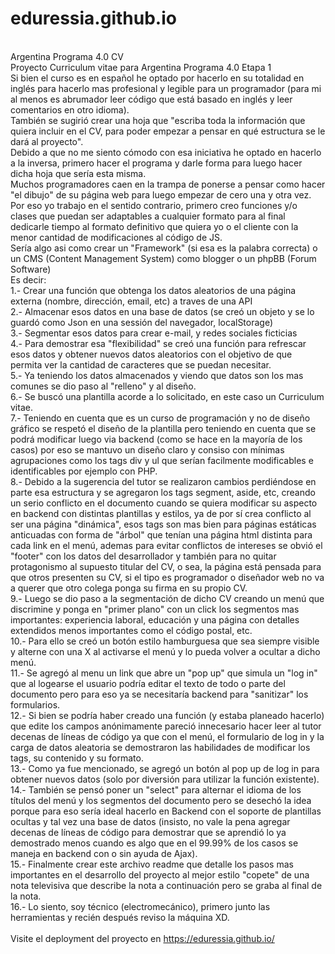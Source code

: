 # eduressia.github.io
<br />
Argentina Programa 4.0 CV<br />
Proyecto Curriculum vitae para Argentina Programa 4.0 Etapa 1<br />
Si bien el curso es en español he optado por hacerlo en su totalidad en inglés para hacerlo mas profesional y legible para un programador (para mi al menos es abrumador leer código que está basado en inglés y leer comentarios en otro idioma).<br />
También se sugirió crear una hoja que "escriba toda la información que quiera incluir en el CV, para poder empezar a pensar en qué estructura se le dará al proyecto".<br />
Debido a que no me siento cómodo con esa iniciativa he optado en hacerlo a la inversa, primero hacer el programa y darle forma para luego hacer dicha hoja que sería esta misma.<br />
Muchos programadores caen en la trampa de ponerse a pensar como hacer "el dibujo" de su página web para luego empezar de cero una y otra vez.<br />
Por eso yo trabajo en el sentido contrario, primero creo funciones y/o clases que puedan ser adaptables a cualquier formato para al final dedicarle tiempo al formato definitivo que quiera yo o el cliente con la menor cantidad de modificaciones al código de JS.<br />
Sería algo asi como crear un "Framework" (si esa es la palabra correcta) o un CMS (Content Management System) como blogger o un phpBB (Forum Software)<br />
Es decir:<br />
1.- Crear una función que obtenga los datos aleatorios de una página externa (nombre, dirección, email, etc) a traves de una API<br />
2.- Almacenar esos datos en una base de datos (se creó un objeto y se lo guardó como Json en una sessión del navegador, localStorage)<br />
3.- Segmentar esos datos para crear e-mail, y redes sociales ficticias<br />
4.- Para demostrar esa "flexibilidad" se creó una función para refrescar esos datos y obtener nuevos datos aleatorios con el objetivo de que permita ver la cantidad de caracteres que se puedan necesitar.<br />
5.- Ya teniendo los datos almacenados y viendo que datos son los mas comunes se dio paso al "relleno" y al diseño.<br />
6.- Se buscó una plantilla acorde a lo solicitado, en este caso un Curriculum vitae.<br />
7.- Teniendo en cuenta que es un curso de programación y no de diseño gráfico se respetó el diseño de la plantilla pero teniendo en cuenta que se podrá modificar luego via backend (como se hace en la mayoría de los casos) por eso se mantuvo un diseño claro y consiso con mínimas agrupaciones como los tags div y ul que serían facilmente modificables e identificables por ejemplo con PHP.<br />
8.- Debido a la sugerencia del tutor se realizaron cambios perdiéndose en parte esa estructura y se agregaron los tags segment, aside, etc, creando un serio conflicto en el documento cuando se quiera modificar su aspecto en backend con distintas plantillas y estilos, ya de por sí crea conflicto al ser una página "dinámica", esos tags son mas bien para páginas estáticas anticuadas con forma de "árbol" que tenían una página html distinta para cada link en el menú, ademas para evitar conflictos de intereses se obvió el "footer" con los datos del desarrollador y también para no quitar protagonismo al supuesto titular del CV, o sea, la página está pensada para que otros presenten su CV, si el tipo es programador o diseñador web no va a querer que otro colega ponga su firma en su propio CV.<br />
9.- Luego se dio paso a la segmentación de dicho CV creando un menú que discrimine y ponga en "primer plano" con un click los segmentos mas importantes: experiencia laboral, educación y una página con detalles extendidos menos importantes como el código postal, etc.<br />
10.- Para ello se creó un botón estilo hamburguesa que sea siempre visible y alterne con una X al activarse el menú y lo pueda volver a ocultar a dicho menú.<br />
11.- Se agregó al menu un link que abre un "pop up" que simula un "log in" que al logearse el usuario podría editar el texto de todo o parte del documento pero para eso ya se necesitaría backend para "sanitizar" los formularios.<br />
12.- Si bien se podría haber creado una función (y estaba planeado hacerlo) que edite los campos anónimamente pareció innecesario hacer leer al tutor decenas de líneas de código ya que con el menú, el formulario de log in y la carga de datos aleatoria se demostraron las habilidades de modificar los tags, su contenido y su formato.<br />
13.- Como ya fue mencionado, se agregó un botón al pop up de log in para obtener nuevos datos (solo por diversión para utilizar la función existente).<br />
14.- También se pensó poner un "select" para alternar el idioma de los títulos del menú y los segmentos del documento pero se desechó la idea porque para eso sería ideal hacerlo en Backend con el soporte de plantillas ocultas y tal vez una base de datos (insisto, no vale la pena agregar decenas de líneas de código para demostrar que se aprendió lo ya demostrado menos cuando es algo que en el 99.99% de los casos se maneja en backend con o sin ayuda de Ajax).<br />
15.- Finalmente crear este archivo readme que detalle los pasos mas importantes en el desarrollo del proyecto al mejor estilo "copete" de una nota televisiva que describe la nota a continuación pero se graba al final de la nota.<br />
16.- Lo siento, soy técnico (electromecánico), primero junto las herramientas y recién después reviso la máquina XD.<br />
<br />
Visite el deployment del proyecto en <a href="https://eduressia.github.io/">https://eduressia.github.io/</a><br />